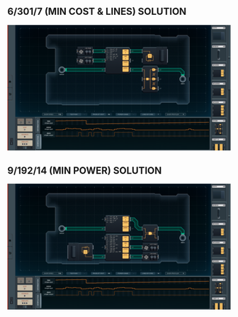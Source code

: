 6/301/7 (MIN COST & LINES) SOLUTION
-----------------------------------

![screenshot0](https://github.com/shiawasenahikari/Shenzhen-IO-Solutions/blob/master/007-passive-infrared-sensor/screenshot0.png)

9/192/14 (MIN POWER) SOLUTION
-----------------------------

![screenshot1](https://github.com/shiawasenahikari/Shenzhen-IO-Solutions/blob/master/007-passive-infrared-sensor/screenshot1.png)
